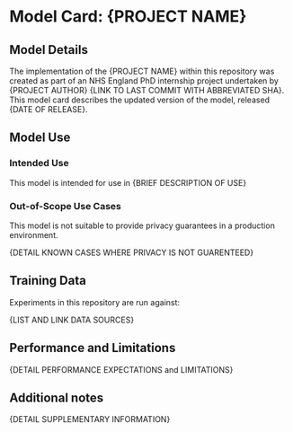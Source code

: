 # Model Card: {PROJECT NAME}


## Model Details

The implementation of the {PROJECT NAME} within this repository was created as part of an NHS England PhD internship project undertaken by {PROJECT AUTHOR} {LINK TO LAST COMMIT WITH ABBREVIATED SHA}. This model card describes the updated version of the model, released {DATE OF RELEASE}.

## Model Use

### Intended Use

This model is intended for use in {BRIEF DESCRIPTION OF USE}


### Out-of-Scope Use Cases

This model is not suitable to provide privacy guarantees in a production environment.

{DETAIL KNOWN CASES WHERE PRIVACY IS NOT GUARENTEED}

## Training Data

Experiments in this repository are run against:

{LIST AND LINK DATA SOURCES}

## Performance and Limitations

{DETAIL PERFORMANCE EXPECTATIONS and LIMITATIONS}

## Additional notes

{DETAIL SUPPLEMENTARY INFORMATION}
